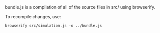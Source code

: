bundle.js is a compilation of all of the source files in src/ using browserify.

To recompile changes, use:

    browserify src/simulation.js -o ../bundle.js